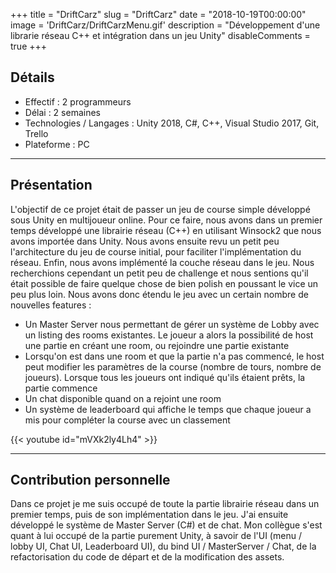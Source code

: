 +++
title = "DriftCarz"
slug = "DriftCarz"
date = "2018-10-19T00:00:00"
image = 'DriftCarz/DriftCarzMenu.gif'
description = "Développement d'une librarie réseau C++ et intégration dans un jeu Unity"
disableComments = true
+++

## Détails
- Effectif : 2 programmeurs
- Délai : 2 semaines
- Technologies / Langages : Unity 2018, C#, C++, Visual Studio 2017, Git, Trello
- Plateforme : PC

---

## Présentation

L'objectif de ce projet était de passer un jeu de course simple développé sous Unity en multijoueur online. Pour ce faire, nous avons dans un premier temps développé une librairie réseau (C++) en utilisant Winsock2 que nous avons importée dans Unity. Nous avons ensuite revu un petit peu l'architecture du jeu de course initial, pour faciliter l'implémentation du réseau. Enfin, nous avons implémenté la couche réseau dans le jeu. Nous recherchions cependant un petit peu de challenge et nous sentions qu'il était possible de faire quelque chose de bien polish en poussant le vice un peu plus loin. Nous avons donc étendu le jeu avec un certain nombre de nouvelles features :

- Un Master Server nous permettant de gérer un système de Lobby avec un listing des rooms existantes. Le joueur a alors la possibilité de host une partie en créant une room, ou rejoindre une partie existante
- Lorsqu'on est dans une room et que la partie n'a pas commencé, le host peut modifier les paramètres de la course (nombre de tours, nombre de joueurs). Lorsque tous les joueurs ont indiqué qu'ils étaient prêts, la partie commence
- Un chat disponible quand on a rejoint une room
- Un système de leaderboard qui affiche le temps que chaque joueur a mis pour compléter la course avec un classement

{{< youtube id="mVXk2ly4Lh4" >}}

---

## Contribution personnelle

Dans ce projet je me suis occupé de toute la partie librairie réseau dans un premier temps, puis de son implémentation dans le jeu.
J'ai ensuite développé le système de Master Server (C#) et de chat. Mon collègue s'est quant à lui occupé de la partie purement Unity, à savoir de l'UI (menu / lobby UI, Chat UI, Leaderboard UI), du bind UI / MasterServer / Chat, de la refactorisation du code de départ et de la modification des assets.